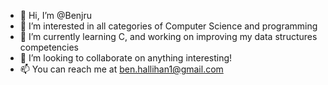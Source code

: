 - 👋 Hi, I’m @Benjru
- 👀 I’m interested in all categories of Computer Science and programming
- 🌱 I’m currently learning C, and working on improving my data structures competencies
- 💞️ I’m looking to collaborate on anything interesting!
- 📫 You can reach me at ben.hallihan1@gmail.com

<!---
Benjru/Benjru is a ✨ special ✨ repository because its `README.md` (this file) appears on your GitHub profile.
You can click the Preview link to take a look at your changes.
--->
